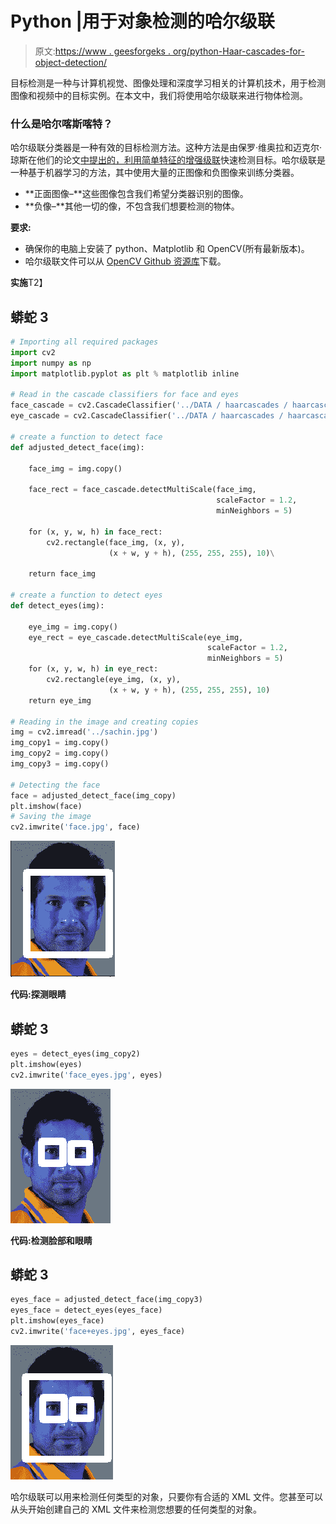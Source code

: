 # Python |用于对象检测的哈尔级联

> 原文:[https://www . geesforgeks . org/python-Haar-cascades-for-object-detection/](https://www.geeksforgeeks.org/python-haar-cascades-for-object-detection/)

目标检测是一种与计算机视觉、图像处理和深度学习相关的计算机技术，用于检测图像和视频中的目标实例。在本文中，我们将使用哈尔级联来进行物体检测。

### **什么是哈尔喀斯喀特？**

哈尔级联分类器是一种有效的目标检测方法。这种方法是由保罗·维奥拉和迈克尔·琼斯在他们的论文[中提出的，利用简单特征的增强级联](https://www.researchgate.net/publication/3940582_Rapid_Object_Detection_using_a_Boosted_Cascade_of_Simple_Features)快速检测目标。哈尔级联是一种基于机器学习的方法，其中使用大量的正图像和负图像来训练分类器。

*   **正面图像–**这些图像包含我们希望分类器识别的图像。
*   **负像–**其他一切的像，不包含我们想要检测的物体。

**要求:**

*   确保你的电脑上安装了 python、Matplotlib 和 OpenCV(所有最新版本)。
*   哈尔级联文件可以从 [OpenCV Github 资源库](https://github.com/opencv/opencv/tree/master/data/haarcascades)下载。

**实施**T2】

## 蟒蛇 3

```py
# Importing all required packages
import cv2
import numpy as np
import matplotlib.pyplot as plt % matplotlib inline

# Read in the cascade classifiers for face and eyes
face_cascade = cv2.CascadeClassifier('../DATA / haarcascades / haarcascade_frontalface_default.xml')
eye_cascade = cv2.CascadeClassifier('../DATA / haarcascades / haarcascade_eye.xml')

# create a function to detect face
def adjusted_detect_face(img):

    face_img = img.copy()

    face_rect = face_cascade.detectMultiScale(face_img,
                                              scaleFactor = 1.2,
                                              minNeighbors = 5)

    for (x, y, w, h) in face_rect:
        cv2.rectangle(face_img, (x, y),
                      (x + w, y + h), (255, 255, 255), 10)\

    return face_img

# create a function to detect eyes
def detect_eyes(img):

    eye_img = img.copy()   
    eye_rect = eye_cascade.detectMultiScale(eye_img,
                                            scaleFactor = 1.2,
                                            minNeighbors = 5)   
    for (x, y, w, h) in eye_rect:
        cv2.rectangle(eye_img, (x, y),
                      (x + w, y + h), (255, 255, 255), 10)       
    return eye_img

# Reading in the image and creating copies
img = cv2.imread('../sachin.jpg')
img_copy1 = img.copy()
img_copy2 = img.copy()
img_copy3 = img.copy()

# Detecting the face
face = adjusted_detect_face(img_copy)
plt.imshow(face)
# Saving the image
cv2.imwrite('face.jpg', face)
```

![](img/591f53587a37764c05f4cde3c9241681.png)

**代码:探测眼睛**

## 蟒蛇 3

```py
eyes = detect_eyes(img_copy2)
plt.imshow(eyes)
cv2.imwrite('face_eyes.jpg', eyes)
```

![](img/ecb10af798b3850fb2b1045c642bfa06.png)

**代码:检测脸部和眼睛**

## 蟒蛇 3

```py
eyes_face = adjusted_detect_face(img_copy3)
eyes_face = detect_eyes(eyes_face)
plt.imshow(eyes_face)
cv2.imwrite('face+eyes.jpg', eyes_face)
```

![](img/137afd46f0eeba56cfbe4dd6056f49b6.png)

哈尔级联可以用来检测任何类型的对象，只要你有合适的 XML 文件。您甚至可以从头开始创建自己的 XML 文件来检测您想要的任何类型的对象。